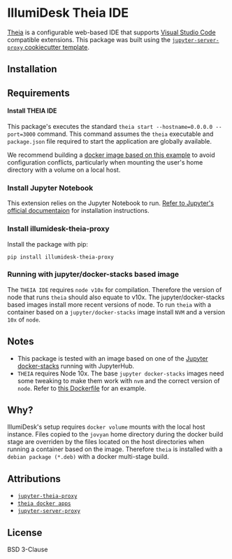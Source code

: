 # IllumiDesk Theia IDE

[Theia](https://www.theia-ide.org/) is a configurable web-based IDE
that supports [Visual Studio Code](https://code.visualstudio.com/) compatible extensions. This package was built using the [`jupyter-server-proxy` cookiecutter template](https://github.com/jupyterhub/jupyter-server-proxy/tree/master/contrib/template).

## Installation

## Requirements

#### Install THEIA IDE

This package's executes the standard `theia start --hostname=0.0.0.0 --port=3000` command. This command assumes the `theia` executable and `package.json` file required to start the application are globally available.

We recommend building a [docker image based on this example](https://github.com/theia-ide/theia-apps/tree/master/theia-deb-build-docker) to avoid configuration conflicts, particularly when mounting the user's home directory with a volume on a local host.

### Install Jupyter Notebook

This extension relies on the Jupyter Notebook to run. [Refer to Jupyter's official documentaion](https://jupyter.org/install) for installation instructions.

### Install illumidesk-theia-proxy

Install the package with pip:

```
pip install illumidesk-theia-proxy
```

### Running with jupyter/docker-stacks based image

The `THEIA IDE` requires `node v10x` for compilation. Therefore the version of node that runs `theia` should also equate to v10x. The jupyter/docker-stacks based images install more recent versions of node. To run `theia` with a container based on a `jupyter/docker-stacks` image install `NVM` and a version `10x` of `node`.

## Notes

- This package is tested with an image based on one of the [Jupyter docker-stacks](https://jupyter-docker-stacks.readthedocs.io/en/latest/) running with JupyterHub.
- `THEIA` requires Node 10x. The base `jupyter docker-stacks` images need some tweaking to make them work with `nvm` and the correct version of `node`. Refer to [this Dockerfile](https://github.com/IllumiDesk/illumidesk/src/illumidesk/workspaces/theia/templates/Dockerfile.theia.j2) for an example.

## Why?

IllumiDesk's setup requires `docker volume` mounts with the local host instance. Files copied to the `jovyan` home directory during the docker build stage are overriden by the files located on the host directories when running a container based on the image. Therefore `theia` is installed with a `debian package (*.deb)` with a docker multi-stage build.

## Attributions

- [`jupyter-theia-proxy`](https://github.com/jupyterhub/jupyter-server-proxy/tree/master/contrib/theia)
- [`theia docker apps`](https://github.com/theia-ide/theia-apps)
- [`jupyter-server-proxy`](https://github.com/jupyterhub/jupyter-server-proxy)

## License

BSD 3-Clause
